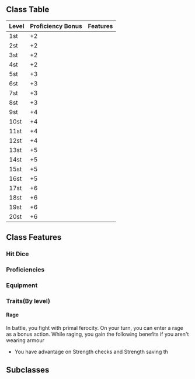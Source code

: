 ## **Class Table**

| Level             | Proficiency Bonus | Features          | 
| ----------------- | ----------------- | ----------------- |
| 1st               | +2 ||
| 2st               | +2 ||
| 3st               | +2 ||
| 4st               | +2 ||
| 5st               | +3 ||
| 6st               | +3 ||
| 7st               | +3 ||
| 8st               | +3 ||
| 9st               | +4 ||
| 10st              | +4 ||
| 11st              | +4 ||
| 12st              | +4 ||
| 13st              | +5 ||
| 14st              | +5 ||
| 15st              | +5 ||
| 16st              | +5 ||
| 17st              | +6 ||
| 18st              | +6 ||
| 19st              | +6 ||
| 20st              | +6 ||


## **Class Features**
### Hit Dice
### Proficiencies
### Equipment
### Traits(By level)
#### Rage
In battle, you fight with primal ferocity. On your turn, you can enter a rage as a bonus action.
While raging, you gain the following benefits if you aren't wearing armour
- You have advantage on Strength checks and Strength saving th

## **Subclasses**
